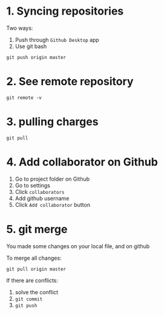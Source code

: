 # 1. Syncing repositories
Two ways:
1. Push through `Github Desktop` app
2. Use git bash
```
git push origin master
```

# 2. See remote repository
```
git remote -v
```
# 3. pulling charges
```
git pull  
```
# 4. Add collaborator on Github
1. Go to project folder on Github
2. Go to settings
3. Click `collaborators`
4. Add github username
5. Click `Add collaborator` button
# 5. git merge
You made some changes on your local file, and on github

To merge all changes:
```
git pull origin master
```

If there are conflicts:
1. solve the conflict
2. ```git commit```
3. ```git push```
